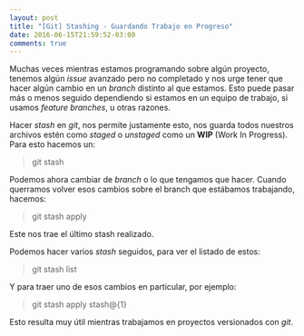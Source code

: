 ```yaml
---
layout: post
title: "[Git] Stashing - Guardando Trabajo en Progreso"
date: 2016-06-15T21:59:52-03:00
comments: true
---
```


Muchas veces mientras estamos programando sobre algún proyecto, tenemos algún *issue* avanzado pero no completado y nos urge tener que hacer algún cambio en un *branch* distinto al que estamos. Esto puede pasar más o menos seguido dependiendo si estamos en un equipo de trabajo, si usamos *feature branches*, u otras razones.

Hacer *stash* en *git*, nos permite justamente esto, nos guarda todos nuestros archivos estén como *staged* o *unstaged* como un **WIP** (Work In Progress). Para esto hacemos un:

> git stash

Podemos ahora cambiar de *branch* o lo que tengamos que hacer. Cuando querramos volver esos cambios sobre el branch que estábamos trabajando, hacemos:

> git stash apply

Este nos trae el último stash realizado.

Podemos hacer varios *stash* seguidos, para ver el listado de estos:

> git stash list

Y para traer uno de esos cambios en particular, por ejemplo:

> git stash apply stash@{1}

Esto resulta muy útil mientras trabajamos en proyectos versionados con *git*.

